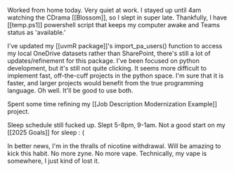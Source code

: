 Worked from home today. Very quiet at work. I stayed up until 4am watching the CDrama [[Blossom]], so I slept in super late. Thankfully, I have [[temp.ps1]] powershell script that keeps my computer awake and Teams status as 'available.'

 I've updated my [[uvmR package]]'s import_pa_users() function to  access my local OneDrive datasets rather than SharePoint,  there's still a lot of updates/refinement for this package. I've been focused on python development, but it's still not quite clicking. It seems more difficult to implement fast, off-the-cuff projects in the python space. I'm sure that it is faster, and larger projects would benefit from the true programming language. Oh well. It'll be good to use both. 

Spent some time refining my [[Job Description Modernization Example]] project. 

Sleep schedule still fucked up. Slept 5-8pm, 9-1am. Not a good start on my [[2025 Goals]] for sleep : (

In better news, I'm in the thralls of nicotine withdrawal. Will be amazing to kick this habit. No more zyne. No more vape. Technically, my vape is somewhere, I just kind of lost it. 